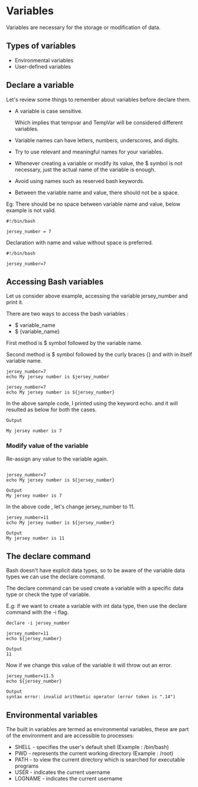 # Variables

Variables are necessary for the storage or modification of data.


## Types of variables

- Environmental variables
- User-defined variables

## Declare a variable

Let's review some things to remember about variables before declare them.

- A variable is case sensitive.
  
  Which implies that tempvar and TempVar will be considered different variables.
- Variable names can have letters, numbers, underscores, and digits.
- Try to use relevant and meaningful names for your variables.
- Whenever creating a variable or modify its value, the $ symbol is not necessary, just the actual name of the variable is enough.

- Avoid using names such as reserved bash keywords.
- Between the variable name and value, there should not be a space.

Eg:
There should be no space between variable name and value, below example is not valid.

```
#!/bin/bash

jersey_number = 7
```
Declaration with name and value without space is preferred.

```
#!/bin/bash

jersey_number=7 
```
## Accessing Bash variables

Let us consider above example, accessing the variable jersey_number and print it.

There are two ways to access the bash variables :
- $ variable_name
- $ {variable_name}

First method is $ symbol followed by the variable name.

Second method is $ symbol followed by the curly braces {} and with in itself variable name.


```
jersey_number=7 
echo My jersey number is $jersey_number
```
```
jersey_number=7 
echo My jersey number is ${jersey_number}
```


In the above sample code, I printed using the keyword echo. and it will resulted as below for both the cases.
```
Output

My jersey number is 7

```

### Modify value of the variable

Re-assign any value to the variable again.

```

jersey_number=7 
echo My jersey number is ${jersey_number}

Output
My jersey number is 7

```
In the above code , let's change jersey_number to 11.
```
jersey_number=11 
echo My jersey number is ${jersey_number}

Output
My jersey number is 11

```

## The declare command

Bash doesn't have explicit data types, so to be aware of the variable data types we can 
use the declare command.

The declare command can be used create a variable with a specific data type or check the type of variable.

E.g: if we want to create a variable with int data type,  then use the declare command with the -i flag.

```
declare -i jersey_number
```

```
jersey_number=11 
echo ${jersey_number}

Output
11

```

Now if we change this value of the variable it will throw out an error.

```
jersey_number=11.5 
echo ${jersey_number}

Output
syntax error: invalid arithmetic operator (error token is ".14")

```
## Environmental variables

The built in variables are termed as environmental variables,
these are part of the environment and are accessible to processes:

- SHELL  - specifies the user's default shell (Example : /bin/bash)
- PWD    - represents the current working directory (Example : /root)
- PATH   - to view the current directory which is searched for executable programs
- USER   - indicates the current username
- LOGNAME  - indicates the current username





